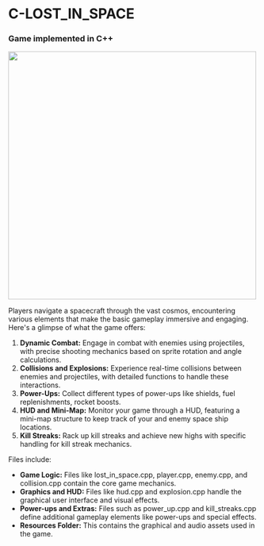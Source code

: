 # C-LOST_IN_SPACE
### Game implemented in C++

<img src="gameplay.gif" width="500" height="500">

Players navigate a spacecraft through the vast cosmos, encountering various elements that make the basic gameplay immersive and engaging. Here's a glimpse of what the game offers:

1. **Dynamic Combat:** Engage in combat with enemies using projectiles, with precise shooting mechanics based on sprite rotation and angle calculations.
2. **Collisions and Explosions:** Experience real-time collisions between enemies and projectiles, with detailed functions to handle these interactions.
3. **Power-Ups:** Collect different types of power-ups like shields, fuel replenishments, rocket boosts.
4. **HUD and Mini-Map:** Monitor your game through a HUD, featuring a mini-map structure to keep track of your and enemy space ship locations.
5. **Kill Streaks:** Rack up kill streaks and achieve new highs with specific handling for kill streak mechanics.

Files include:

- **Game Logic:** Files like lost_in_space.cpp, player.cpp, enemy.cpp, and collision.cpp contain the core game mechanics.
- **Graphics and HUD:** Files like hud.cpp and explosion.cpp handle the graphical user interface and visual effects.
- **Power-ups and Extras:** Files such as power_up.cpp and kill_streaks.cpp define additional gameplay elements like power-ups and special effects.
- **Resources Folder:** This contains the graphical and audio assets used in the game.
